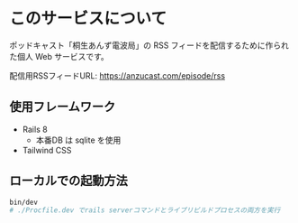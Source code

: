# このサービスについて

ポッドキャスト「桐生あんず電波局」の RSS フィードを配信するために作られた個人 Web サービスです。

配信用RSSフィードURL: https://anzucast.com/episode/rss

## 使用フレームワーク

- Rails 8
  - 本番DB は sqlite を使用
- Tailwind CSS

## ローカルでの起動方法

```bash
bin/dev
# ./Procfile.dev でrails serverコマンドとライブリビルドプロセスの両方を実行
```

